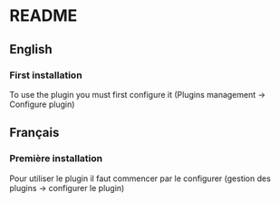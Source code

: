 README
======

English
-------
### First installation

To use the plugin you must first configure it (Plugins management -> Configure plugin)

Français
--------

### Première installation

Pour utiliser le plugin il faut commencer par le configurer (gestion des plugins -> configurer le plugin)

